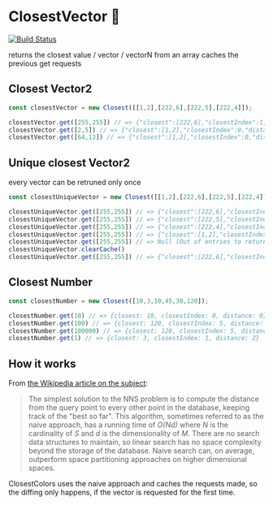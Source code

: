 # ClosestVector 🕋 
[![Build Status](https://travis-ci.org/meodai/ClosestVector.svg?branch=master)](https://travis-ci.org/meodai/ClosestVector)

returns the closest value / vector / vectorN from an array
caches the previous get requests

## Closest Vector2 
```javascript
const closestVector = new Closest([[1,2],[222,6],[222,5],[222,4]]);

closestVector.get([255,255]) // => {"closest":[222,6],"closestIndex":1,"distance":251.17722826721374}
closestVector.get([2,5]) // => {"closest":[1,2],"closestIndex":0,"distance":3.1622776601683795}
closestVector.get([64,12]) // => {"closest":[1,2],"closestIndex":0,"distance":63.788713735268246}
```

## Unique closest Vector2
every vector can be retruned only once

```javascript
const closestUniqueVector = new Closest([[1,2],[222,6],[222,5],[222,4]], true);

closestUniqueVector.get([255,255]) // => {"closest":[222,6],"closestIndex":1,"distance":251.17722826721374}
closestUniqueVector.get([255,255]) // => {"closest":[222,5],"closestIndex":2,"distance":252.16859439668534}
closestUniqueVector.get([255,255]) // => {"closest":[222,4],"closestIndex":3,"distance":253.16002844051033}
closestUniqueVector.get([255,255]) // => {"closest":[1,2],"closestIndex":0,"distance":358.50383540486706}
closestUniqueVector.get([255,255]) // => Null (Out of entries to return)
closestUniqueVector.clearCache()
closestUniqueVector.get([255,255]) // => {"closest":[222,6],"closestIndex":1,"distance":251.17722826721374}

```

## Closest Number
```javascript
const closestNumber = new Closest([10,3,10,45,30,120]);

closestNumber.get(10) // => {closest: 10, closestIndex: 0, distance: 0}
closestNumber.get(100) // => {closest: 120, closestIndex: 5, distance: 20}
closestNumber.get(100000) // => {closest: 120, closestIndex: 5, distance: 99880}
closestNumber.get(1) // => {closest: 3, closestIndex: 1, distance: 2}
```

## How it works

From [the Wikipedia article on the subject](http://en.wikipedia.org/wiki/Nearest_neighbor_search):
> The simplest solution to the NNS problem is to compute the distance from the query point 
> to every other point in the database, keeping track of the "best so far". This algorithm, 
> sometimes referred to as the naive approach, has a running time of *O(Nd)* where *N* is 
> the cardinality of *S* and *d* is the dimensionality of *M*. There are no search data 
> structures to maintain, so linear search has no space complexity beyond the storage of the 
> database. Naive search can, on average, outperform space partitioning approaches on higher 
> dimensional spaces.

ClosestColors uses the naive approach and caches the requests made, so the diffing only happens, if the vector is requested for the first time.
